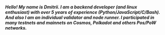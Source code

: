 <h5>Hello! My name is Dmitrii. I am a backend developer (and linux enthusiast) with over 5 years of experience (Python/JavaScript/C/Bash).<br>
And also I am an individual validator and node runner. I participated in many testnets and mainnets on Cosmos, Polkadot and others Pos/PoW networks.</h5>
